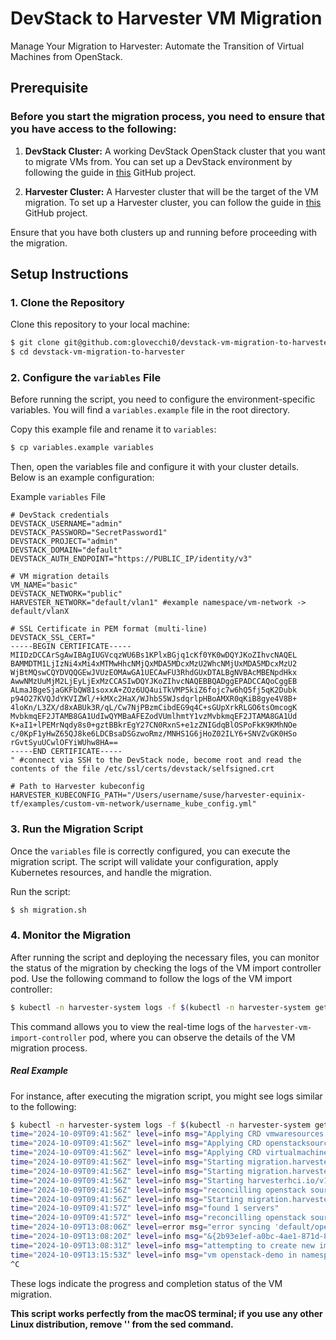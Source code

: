 # DevStack to Harvester VM Migration

Manage Your Migration to Harvester: Automate the Transition of Virtual Machines from OpenStack.

## Prerequisite

### Before you start the migration process, you need to ensure that you have access to the following:

1. **DevStack Cluster:** A working DevStack OpenStack cluster that you want to migrate VMs from. You can set up a DevStack environment by following the guide in [this](https://github.com/glovecchi0/devstack-on-gcp) GitHub project.

2. **Harvester Cluster:** A Harvester cluster that will be the target of the VM migration. To set up a Harvester cluster, you can follow the guide in [this](https://github.com/glovecchi0/harvester-equinix-tf) GitHub project.

Ensure that you have both clusters up and running before proceeding with the migration.

## Setup Instructions

### 1. Clone the Repository

Clone this repository to your local machine:

```bash
$ git clone git@github.com:glovecchi0/devstack-vm-migration-to-harvester.git
$ cd devstack-vm-migration-to-harvester
```

### 2. Configure the `variables` File

Before running the script, you need to configure the environment-specific variables. You will find a `variables.example` file in the root directory.

Copy this example file and rename it to `variables`:

```bash
$ cp variables.example variables
```

Then, open the variables file and configure it with your cluster details. Below is an example configuration:

Example `variables` File

```
# DevStack credentials
DEVSTACK_USERNAME="admin"
DEVSTACK_PASSWORD="SecretPassword1"
DEVSTACK_PROJECT="admin"
DEVSTACK_DOMAIN="default"
DEVSTACK_AUTH_ENDPOINT="https://PUBLIC_IP/identity/v3"

# VM migration details
VM_NAME="basic"
DEVSTACK_NETWORK="public"
HARVESTER_NETWORK="default/vlan1" #example namespace/vm-network -> default/vlanX

# SSL Certificate in PEM format (multi-line)
DEVSTACK_SSL_CERT="
-----BEGIN CERTIFICATE-----
MIIDzDCCArSgAwIBAgIUGVcqzWU6Bs1KPlxBGjq1cKf0YK0wDQYJKoZIhvcNAQEL
BAMMDTM1LjIzNi4xMi4xMTMwHhcNMjQxMDA5MDcxMzU2WhcNMjUxMDA5MDcxMzU2
WjBtMQswCQYDVQQGEwJVUzEOMAwGA1UECAwFU3RhdGUxDTALBgNVBAcMBENpdHkx
AwwNMzUuMjM2LjEyLjExMzCCASIwDQYJKoZIhvcNAQEBBQADggEPADCCAQoCggEB
ALmaJBgeSjaGKFbQW81soxxA+ZOz6UQ4uiTkVMP5kiZ6fojc7w6hQ5fj5qK2Dubk
p94O27KVQJdYKVIZWl/+kMXc2HaX/WJhbS5WJsdqrlpHBoAMXR0qKiB8gye4V8B+
4loKn/L3ZX/d8xABUk3R/qL/Cw7NjPBzmCibdEG9q4C+sGUpXrkRLGO6tsOmcogK
MvbkmqEF2JTAMB8GA1UdIwQYMBaAFEZodVUmlhmtY1vzMvbkmqEF2JTAMA8GA1Ud
K+aI1+lPEMrNqdy8s0+gztBBkrEgY27CN0RxnS+e1zZNIGdqBlOSPoFkK9KMhNOe
c/0KpF1yHwZ65QJ8ke6LDCBsaDSGzwoRmz/MNHS1G6jHoZ02ILY6+SNVZvGK0HSo
rGvtSyuUCwlOFYiWUhw8HA==
-----END CERTIFICATE-----
" #connect via SSH to the DevStack node, become root and read the contents of the file /etc/ssl/certs/devstack/selfsigned.crt

# Path to Harvester kubeconfig
HARVESTER_KUBECONFIG_PATH="/Users/username/suse/harvester-equinix-tf/examples/custom-vm-network/username_kube_config.yml"
```

### 3. Run the Migration Script

Once the `variables` file is correctly configured, you can execute the migration script. The script will validate your configuration, apply Kubernetes resources, and handle the migration.

Run the script:

```bash
$ sh migration.sh
```

### 4. Monitor the Migration

After running the script and deploying the necessary files, you can monitor the status of the migration by checking the logs of the VM import controller pod. Use the following command to follow the logs of the VM import controller:

```bash
$ kubectl -n harvester-system logs -f $(kubectl -n harvester-system get pods -l app.kubernetes.io/instance=vm-import-controller -o custom-columns=":metadata.name") -f
```

This command allows you to view the real-time logs of the `harvester-vm-import-controller` pod, where you can observe the details of the VM migration process.

##### Real Example 

For instance, after executing the migration script, you might see logs similar to the following:

```bash
$ kubectl -n harvester-system logs -f $(kubectl -n harvester-system get pods -l app.kubernetes.io/instance=vm-import-controller -o custom-columns=":metadata.name") -f
time="2024-10-09T09:41:56Z" level=info msg="Applying CRD vmwaresources.migration.harvesterhci.io"
time="2024-10-09T09:41:56Z" level=info msg="Applying CRD openstacksources.migration.harvesterhci.io"
time="2024-10-09T09:41:56Z" level=info msg="Applying CRD virtualmachineimports.migration.harvesterhci.io"
time="2024-10-09T09:41:56Z" level=info msg="Starting migration.harvesterhci.io/v1beta1, Kind=VirtualMachineImport controller"
time="2024-10-09T09:41:56Z" level=info msg="Starting migration.harvesterhci.io/v1beta1, Kind=OpenstackSource controller"
time="2024-10-09T09:41:56Z" level=info msg="Starting harvesterhci.io/v1beta1, Kind=VirtualMachineImage controller"
time="2024-10-09T09:41:56Z" level=info msg="reconcilling openstack soure :default/devstack"
time="2024-10-09T09:41:56Z" level=info msg="Starting migration.harvesterhci.io/v1beta1, Kind=VmwareSource controller"
time="2024-10-09T09:41:57Z" level=info msg="found 1 servers"
time="2024-10-09T09:41:57Z" level=info msg="reconcilling openstack soure :default/devstack"
time="2024-10-09T13:08:06Z" level=error msg="error syncing 'default/openstack-demo': handler virtualmachine-import-job-change: waiting for vm default/openstack-demo to be powered off, requeuing"
time="2024-10-09T13:08:20Z" level=info msg="&{2b93e1ef-a0bc-4ae1-871d-83c0908bf4ec creating 5 nova 2024-10-09 13:08:20.369274 +0000 UTC 0001-01-01 00:00:00 +0000 UTC []   lvmdriver-1 274b4fea-f0eb-4728-a414-8269bd85eb0d  map[] b735e7bd9d2d42918b7e0684910617c1 true false   false}"
time="2024-10-09T13:08:31Z" level=info msg="attempting to create new image from volume"
time="2024-10-09T13:15:53Z" level=info msg="vm openstack-demo in namespace default imported successfully"
^C
```

These logs indicate the progress and completion status of the VM migration.

**This script works perfectly from the macOS terminal; if you use any other Linux distribution, remove '' from the sed command.**
